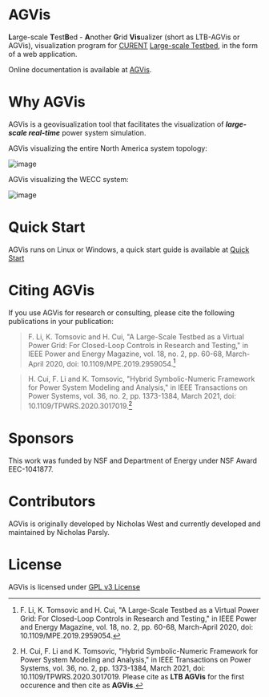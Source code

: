 # AGVis

**L**arge-scale **T**est**B**ed - **A**nother **G**rid **Vis**ualizer (short as LTB-AGVis or AGVis), visualization program for [CURENT](https://github.com/CURENT) [Large-scale Testbed](https://github.com/CURENT/ltb2), in the form of a web application.

Online documentation is available at [AGVis](https://agvis.readthedocs.io).

# Why AGVis

AGVis is a geovisualization tool that facilitates the visualization of ***large-scale real-time*** power system simulation.

AGVis visualizing the entire North America system topology:

![image](https://user-images.githubusercontent.com/79226045/203147395-27561028-4a74-4ac1-91a5-01e7f811f898.png)

AGVis visualizing the WECC system:

![image](https://user-images.githubusercontent.com/79226045/203148756-edc046a3-35a1-4343-8ab2-67cfa337546c.png)

# Quick Start

AGVis runs on Linux or Windows, a quick start guide is available at [Quick Start](https://agvis.readthedocs.io/en/latest/quick_start/quick_start/)

# Citing AGVis

If you use AGVis for research or consulting, please cite the following publications in your publication:

> F. Li, K. Tomsovic and H. Cui, "A Large-Scale Testbed as a Virtual Power Grid: For Closed-Loop Controls in Research and Testing," in IEEE Power and Energy Magazine, vol. 18, no. 2, pp. 60-68, March-April 2020, doi: 10.1109/MPE.2019.2959054.[^ltb]

> H. Cui, F. Li and K. Tomsovic, "Hybrid Symbolic-Numeric Framework for Power System Modeling and Analysis," in IEEE Transactions on Power Systems, vol. 36, no. 2, pp. 1373-1384, March 2021, doi: 10.1109/TPWRS.2020.3017019.[^andes]

[^ltb]: F. Li, K. Tomsovic and H. Cui, "A Large-Scale Testbed as a Virtual Power Grid: For Closed-Loop Controls in Research and Testing," in IEEE Power and Energy Magazine, vol. 18, no. 2, pp. 60-68, March-April 2020, doi: 10.1109/MPE.2019.2959054.

[^andes]: H. Cui, F. Li and K. Tomsovic, "Hybrid Symbolic-Numeric Framework for Power System Modeling and Analysis," in IEEE Transactions on Power Systems, vol. 36, no. 2, pp. 1373-1384, March 2021, doi: 10.1109/TPWRS.2020.3017019.
Please cite as **LTB AGVis** for the first occurence and then cite as **AGVis**.

# Sponsors

This work was funded by NSF and Department of Energy under NSF Award EEC-1041877.

# Contributors

AGVis is originally developed by Nicholas West and currently developed and maintained by Nicholas Parsly.

# License

AGVis is licensed under [GPL v3 License](./LICENSE)
